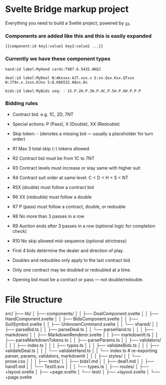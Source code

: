 # Svelte Bridge markup project

Everything you need to build a Svelte project, powered by [`sv`](https://github.com/sveltejs/cli).

### Components are added like this and this is easily expanded

`
{{component:id key1:value1 key2:value2 ...}}
`

### Currently we have these component types

`
hand:id label:MyHand cards:T987.6.5432.AKQJ
`

`deal:id label:MyDeal N:AKxxxx.AJT.xxx.x E:xx.Qxx.Kxx.QTxxx W:JT9x.x.Jxxx.KJxx S:Q.K86532.AQxx.Ax
`


`
bids:id label:MyBids seq: - 1S.P.2H.P.3H.P.4C.P.5H.P.6H.P.P.P
`


### Bidding rules

- Contract bid: e.g. 1C, 2D, 7NT
- Special actions: P (Pass), X (Double), XX (Redouble)
- Skip token: - (denotes a missing bid — usually a placeholder for turn order)

- R1 Max 3 total skip (-) tokens allowed
- R2 Contract bid must be from 1C to 7NT
- R3 Contract levels must increase or stay same with higher suit
- R4 Contract suit order at same level: C < D < H < S < NT
- R5X (double) must follow a contract bid
- R6 XX (redouble) must follow a double
- R7 P (pass) must follow a contract, double, or redouble
- R8 No more than 3 passes in a row
- R9 Auction ends after 3 passes in a row (optional logic for completion check)
- R10 No skip allowed mid-sequence (optional strictness)
- First 4 bids determine the dealer and direction of play.
- Doubles and redoubles only apply to the last contract bid.
- Only one contract may be doubled or redoubled at a time.
- Opening bid must be a contract or pass — not double/redouble.


# File Structure

src/
├── lib/
│   ├── components/
│   │   ├── DealComponent.svelte
│   │   ├── HandComponent.svelte
│   │   ├── BidsComponent.svelte
│   │   ├── SuitSymbol.svelte
│   │   ├── UnknownCommand.svelte
│   │   └── shared/
│   │       ├── parseBid.ts
│   │       ├── parseDeal.ts
│   │       └── parseHand.ts
│   │
│   ├── markdown/
│   │   ├── MarkdownRenderer.svelte
│   │   ├── markdownIt.ts
│   │   ├── parseMarkdownTokens.ts
│   │   ├── parseParams.ts
│   │   ├── validators/
│   │   │   ├── index.ts
│   │   │   ├── types.ts
│   │   │   ├── validateBids.ts
│   │   │   ├── validateDeal.ts
│   │   │   └── validateHand.ts
│   │   └── index.ts                # re-exporting parser, params, validators, markdownIt
│   │
│   ├── styles/
│   │   └── prose.css
│   │
│   ├── tests/
│   │   ├── bids1.md
│   │   ├── deal1.md
│   │   ├── hand1.md
│   │   └── Test0.svx
│   │
│   └── types.ts
│
├── routes/
│   ├── +layout.svelte
│   ├── +page.svelte
│   └── test/
│       ├── +layout.svelte
│       └── +page.svelte

